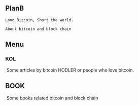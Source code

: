 ## PlanB
```
Long Bitcoin, Short the world.

About bitcoin and block chain
```



## Menu

### KOL

​		Some articles by bitcoin HODLER or people who love bitcoin.

## BOOK

​		Some books related bitcoin and block chain


